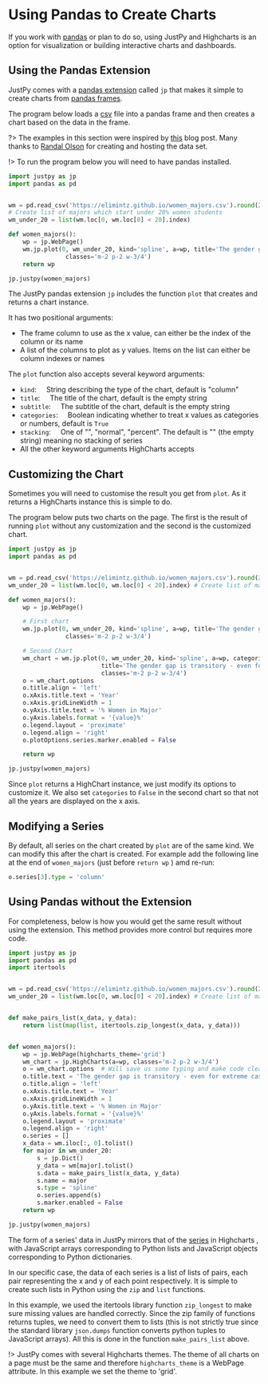 # Using Pandas to Create Charts

If you work with [pandas](https://pandas.pydata.org/) or plan to do so, using JustPy and Highcharts is an option for visualization or building interactive charts and dashboards. 

## Using the Pandas Extension

JustPy comes with a [pandas extension](https://pandas.pydata.org/pandas-docs/stable/development/extending.html) called `jp` that makes it simple to create charts from [pandas frames](https://pandas.pydata.org/pandas-docs/stable/reference/api/pandas.DataFrame.html). 

The program below loads a [csv](https://elimintz.github.io/women_majors.csv) file into a pandas frame and then creates a chart based on the data in the frame. 

?> The examples in this section were inspired by [this](https://www.dataquest.io/blog/making-538-plots/) blog post.
 Many thanks to [Randal Olson](http://www.randalolson.com/2014/06/14/percentage-of-bachelors-degrees-conferred-to-women-by-major-1970-2012/) for creating and hosting the data set.

!> To run the program below you will need to have pandas installed.

```python
import justpy as jp
import pandas as pd


wm = pd.read_csv('https://elimintz.github.io/women_majors.csv').round(2)
# Create list of majors which start under 20% women students
wm_under_20 = list(wm.loc[0, wm.loc[0] < 20].index) 

def women_majors():
    wp = jp.WebPage()
    wm.jp.plot(0, wm_under_20, kind='spline', a=wp, title='The gender gap is transitory - even for extreme cases',
                classes='m-2 p-2 w-3/4')
    return wp

jp.justpy(women_majors)
```

The JustPy pandas extension `jp` includes the function `plot` that creates and returns a chart instance. 

It has two positional arguments:
- The frame column to use as the x value, can either be the index of the column or its name
- A list of the columns to plot as y values. Items on the list can either be column indexes or names

The `plot` function also accepts several keyword arguments:
- `kind`: &nbsp;&nbsp;&nbsp; String describing the type of the chart, default is "column"
- `title`:  &nbsp;&nbsp;&nbsp; The title of the chart, default is the empty string
- `subtitle`:  &nbsp;&nbsp;&nbsp; The subtitle of the chart, default is the empty string
- `categories`: &nbsp;&nbsp;&nbsp;  Boolean indicating whether to treat x values as categories or numbers, default is `True`
- `stacking`:  &nbsp;&nbsp;&nbsp; One of  "",  "normal",  "percent". The default is "" (the empty string) meaning no stacking of series
- All the other keyword arguments HighCharts accepts

## Customizing the Chart

Sometimes you will need to customise the result you get from `plot`. As it returns a HighCharts instance this is simple to do. 

The program below puts two charts on the page. The first is the result of running `plot` without any customization and the second is the customized chart.

```python
import justpy as jp
import pandas as pd


wm = pd.read_csv('https://elimintz.github.io/women_majors.csv').round(2)
wm_under_20 = list(wm.loc[0, wm.loc[0] < 20].index) # Create list of majors which start under 20%

def women_majors():
    wp = jp.WebPage()

    # First chart
    wm.jp.plot(0, wm_under_20, kind='spline', a=wp, title='The gender gap is transitory - even for extreme cases',
                classes='m-2 p-2 w-3/4')

    # Second Chart
    wm_chart = wm.jp.plot(0, wm_under_20, kind='spline', a=wp, categories=False,
                          title='The gender gap is transitory - even for extreme cases',
                          classes='m-2 p-2 w-3/4')
    o = wm_chart.options 
    o.title.align = 'left'
    o.xAxis.title.text = 'Year'
    o.xAxis.gridLineWidth = 1
    o.yAxis.title.text = '% Women in Major'
    o.yAxis.labels.format = '{value}%'
    o.legend.layout = 'proximate'
    o.legend.align = 'right'
    o.plotOptions.series.marker.enabled = False

    return wp

jp.justpy(women_majors)
```

Since `plot` returns a HighChart instance, we just modify its options to customize it. We also set `categories` to `False` in the second chart so that not all the years are displayed on the x axis.

## Modifying a Series

By default, all series on the chart created by `plot` are of the same kind. We can modify this after the chart is created.
For example add the following line at the end of `women_majors` (just before `return wp` ) amd re-run:
```python
o.series[3].type = 'column'
```

## Using Pandas without the Extension

For completeness, below is how you would get the same result without using the extension. This method provides more control but requires more code.

```python
import justpy as jp
import pandas as pd
import itertools


wm = pd.read_csv('https://elimintz.github.io/women_majors.csv').round(2)
wm_under_20 = list(wm.loc[0, wm.loc[0] < 20].index) # Create list of majors which start under 20%


def make_pairs_list(x_data, y_data):
    return list(map(list, itertools.zip_longest(x_data, y_data)))


def women_majors():
    wp = jp.WebPage(highcharts_theme='grid')
    wm_chart = jp.HighCharts(a=wp, classes='m-2 p-2 w-3/4')
    o = wm_chart.options  # Will save us some typing and make code cleaner
    o.title.text = 'The gender gap is transitory - even for extreme cases'
    o.title.align = 'left'
    o.xAxis.title.text = 'Year'
    o.xAxis.gridLineWidth = 1
    o.yAxis.title.text = '% Women in Major'
    o.yAxis.labels.format = '{value}%'
    o.legend.layout = 'proximate'
    o.legend.align = 'right'
    o.series = []
    x_data = wm.iloc[:, 0].tolist()
    for major in wm_under_20:
        s = jp.Dict()
        y_data = wm[major].tolist()
        s.data = make_pairs_list(x_data, y_data)
        s.name = major
        s.type = 'spline'
        o.series.append(s)
        s.marker.enabled = False
    return wp

jp.justpy(women_majors)
```


The form of a series' data in JustPy mirrors that of the [series](https://www.highcharts.com/docs/chart-concepts/series) in Highcharts , with JavaScript arrays corresponding to Python lists and JavaScript objects corresponding to Python dictionaries. 

In our specific case, the data of each series is a list of lists of pairs, each pair representing the x and y of each point respectively. It is simple to create such lists in Python using the `zip` and `list` functions. 

In this example, we used the itertools library function `zip_longest` to make sure missing values are handled correctly. Since the zip family of functions returns tuples, we need to convert them to lists (this is not strictly true since the standard library `json.dumps` function converts python tuples to JavaScript arrays). All this is done in the function `make_pairs_list` above.

!> JustPy comes with several Highcharts themes. The theme of all charts on a page must be the same and therefore `highcharts_theme` is a WebPage attribute. In this example we set the theme to 'grid'. 

